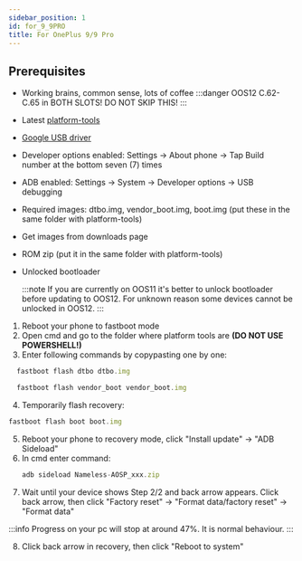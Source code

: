 ```yaml
---
sidebar_position: 1
id: for_9_9PRO
title: For OnePlus 9/9 Pro
---
```


## Prerequisites

- Working brains, common sense, lots of coffee
  :::danger
  OOS12 C.62-C.65 in BOTH SLOTS! DO NOT SKIP THIS!
  :::
- Latest [platform-tools](https://dl.google.com/android/repository/platform-tools-latest-windows.zip)
- [Google USB driver](https://dl.google.com/android/repository/latest_usb_driver_windows.zip)
- Developer options enabled: Settings -> About phone -> Tap Build number at the bottom seven (7) times
- ADB enabled: Settings -> System -> Developer options -> USB debugging
- Required images: dtbo.img, vendor_boot.img, boot.img (put these in the same folder with platform-tools)
- Get images from downloads page
- ROM zip (put it in the same folder with platform-tools)
- Unlocked bootloader
  
  :::note
  If you are currently on OOS11 it's better to unlock bootloader before updating to OOS12. For unknown reason some devices cannot be unlocked in OOS12.
  ::: 
1. Reboot your phone to fastboot mode
2. Open cmd and go to the folder where platform tools are **(DO NOT USE POWERSHELL!)**
3. Enter following commands by copypasting one by one:
  ```js
    fastboot flash dtbo dtbo.img
  ```
  ```js
    fastboot flash vendor_boot vendor_boot.img
  ```

4. Temporarily flash recovery:
  ```js
  fastboot flash boot boot.img
  ```
5. Reboot your phone to recovery mode, click "Install update" -> "ADB Sideload"
6. In cmd enter command: 
   ```js
   adb sideload Nameless-AOSP_xxx.zip
   ```
7. Wait until your device shows Step 2/2 and back arrow appears. Click back arrow, then click "Factory reset" -> "Format data/factory reset" -> "Format data"

  :::info
  Progress on your pc will stop at around 47%. It is normal behaviour.
  :::

8. Click back arrow in recovery, then click "Reboot to system"
